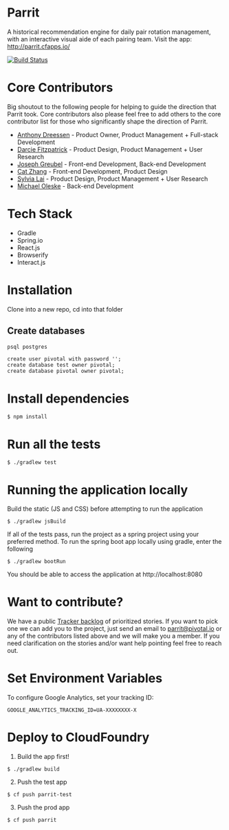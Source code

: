 # Parrit
A historical recommendation engine for daily pair rotation management, with an interactive visual aide of each pairing team.
Visit the app: http://parrit.cfapps.io/

[![Build Status](https://travis-ci.org/Parrit/Parrit.svg?branch=master)](https://travis-ci.org/Parrit/Parrit)

# Core Contributors
Big shoutout to the following people for helping to guide the direction that Parrit took. Core contributors also please feel free to add others to the core contributor list for those who significantly shape the direction of Parrit.

- [Anthony Dreessen](mailto:anthonydreessen@gmail.com) - Product Owner, Product Management + Full-stack Development
- [Darcie Fitzpatrick](mailto:darciefitzpatrick@gmail.com) - Product Design, Product Management + User Research
- [Joseph Greubel](mailto:jgreubel@pivotal.io) - Front-end Development, Back-end Development
- [Cat Zhang](mailto:czhang@pivotal.io) - Front-end Development, Product Design
- [Sylvia Lai](mailto:slai@pivotal.io) - Product Design, Product Management + User Research
- [Michael Oleske](mailto:moleske@pivotal.io) - Back-end Development

# Tech Stack
- Gradle
- Spring.io
- React.js
- Browserify
- Interact.js

# Installation

Clone into a new repo, cd into that folder

## Create databases

```bash
psql postgres
```

```psql
create user pivotal with password '';
create database test owner pivotal;
create database pivotal owner pivotal;
```

# Install dependencies
```
$ npm install
```

# Run all the tests

```
$ ./gradlew test
```

# Running the application locally

Build the static (JS and CSS) before attempting to run the application
```
$ ./gradlew jsBuild
```

If all of the tests pass, run the project as a spring project using your preferred method.
To run the spring boot app locally using gradle, enter the following
```
$ ./gradlew bootRun
```

You should be able to access the application at http://localhost:8080

# Want to contribute?

We have a public [Tracker backlog](https://www.pivotaltracker.com/n/projects/1504460) of prioritized stories.
If you want to pick one we can add you to the project, just send an email to parrit@pivotal.io
or any of the contributors listed above and we will make you a member.
If you need clarification on the stories and/or want help pointing feel free to reach out.

# Set Environment Variables

To configure Google Analytics, set your tracking ID:

```
GOOGLE_ANALYTICS_TRACKING_ID=UA-XXXXXXXX-X
```

# Deploy to CloudFoundry

1. Build the app first!
```
$ ./gradlew build
```

2. Push the test app
```
$ cf push parrit-test
```

3. Push the prod app
```
$ cf push parrit
```
